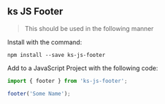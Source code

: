 ## ks JS Footer

> This should be used in the following manner

Install with the command:

```
npm install --save ks-js-footer
```

Add to a JavaScript Project with the following code:

```javascript
import { footer } from 'ks-js-footer';

footer('Some Name');
```